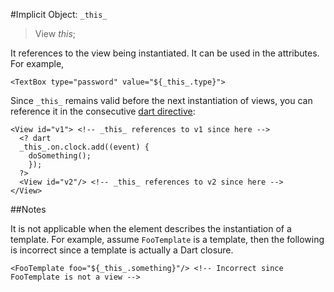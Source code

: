 #Implicit Object: `_this_`

>View _this_;

It references to the view being instantiated. It can be used in the attributes. For example,

    <TextBox type="password" value="${_this_.type}">

Since `_this_` remains valid before the next instantiation of views, you can reference it in the consecutive [dart directive](../Standard_Directives/dart.md):

    <View id="v1"> <!-- _this_ references to v1 since here -->
      <? dart
      _this_.on.clock.add((event) {
        doSomething();
        });
      ?>
      <View id="v2"/> <!-- _this_ references to v2 since here -->
    </View>

##Notes

It is not applicable when the element describes the instantiation of a template. For example, assume `FooTemplate` is a template, then the following is incorrect since a template is actually a Dart closure.

    <FooTemplate foo="${_this_.something}"/> <!-- Incorrect since FooTemplate is not a view -->
